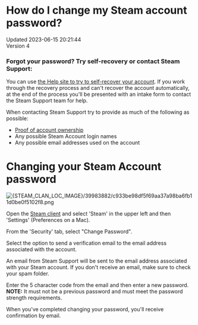# How do I change my Steam account password?
Updated 2023-06-15 20:21:44  
Version 4  

### Forgot your password? Try self-recovery or contact Steam Support:
You can use [the Help site to try to self-recover your account](https://help.steampowered.com/wizard/HelpWithLogin). If you work through the recovery process and can't recover the account automatically, at the end of the process you'll be presented with an intake form to contact the Steam Support team for help.  
  
When contacting Steam Support try to provide as much of the following as possible:  
* [Proof of account ownership](https://help.steampowered.com/en/faqs/view/0A94-F308-34A5-1988#proof)
* Any possible Steam Account login names
* Any possible email addresses used on the account
  
  
# Changing your Steam Account password
  
  
![{STEAM_CLAN_LOC_IMAGE}/39983882/c933be98df5f69aa37a98ba6fb11d0be0f5102f8.png]({STEAM_CLAN_LOC_IMAGE}/39983882/c933be98df5f69aa37a98ba6fb11d0be0f5102f8.png)  
  
Open the [Steam client](http://store.steampowered.com/about/) and select 'Steam' in the upper left and then 'Settings' (Preferences on a Mac).  
  
From the 'Security' tab, select "Change Password".  
  
Select the option to send a verification email to the email address associated with the account.  
  
An email from Steam Support will be sent to the email address associated with your Steam account. If you don't receive an email, make sure to check your spam folder.  
  
Enter the 5 character code from the email and then enter a new password. **NOTE:** It must not be a previous password and must meet the password strength requirements.  
  
When you've completed changing your password, you'll receive confirmation by email.